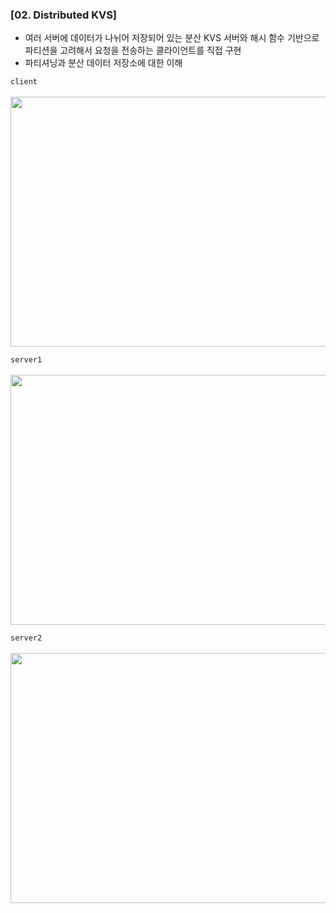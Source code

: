 ### [02. Distributed KVS]
- 여러 서버에 데이터가 나뉘어 저장되어 있는 분산 KVS 서버와 해시 함수 기반으로 파티션을 고려해서 요청을 전송하는 클라이언트를 직접 구현
- 파티셔닝과 분산 데이터 저장소에 대한 이해

`client` <br/><br/>
<img src="https://github.com/user-attachments/assets/5afe1d23-23a9-432c-8ff8-116a97bcc8c5" width="600" height="400"/>

`server1` <br/><br/>
<img src="https://github.com/user-attachments/assets/05ba22cd-b862-466f-b991-1e5521f49572" width="600" height="400"/>

`server2` <br/><br/>
<img src="https://github.com/user-attachments/assets/81c6daec-9ab6-437b-9018-e5ee2a808b91" width="600" height="400"/>
